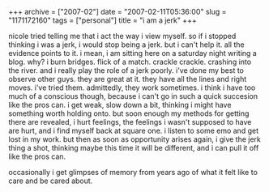 +++
archive = ["2007-02"]
date = "2007-02-11T05:36:00"
slug = "1171172160"
tags = ["personal"]
title = "i am a jerk"
+++

nicole tried telling me that i act the way i view myself. so if i stopped
thinking i was a jerk, i would stop being a jerk. but i can't help it. all
the evidence points to it. i mean, i am sitting here on a saturday night
writing a blog. why? i burn bridges. flick of a match. crackle crackle.
crashing into the river. and i really play the role of a jerk poorly. i've
done my best to observe other guys. they are great at it. they have all
the lines and right moves. i've tried them. admittedly, they work
sometimes. i think i have too much of a conscious though, because i can't
go in such a quick succesion like the pros can. i get weak, slow down
a bit, thinking i might have something worth holding onto. but soon enough
my methods for getting there are revealed, i hurt feelings, the feelings
i wasn't supposed to have are hurt, and i find myself back at square one.
i listen to some emo and get lost in my work. but then as soon as
opportunity arises again, i give the jerk thing a shot, thinking maybe
this time it will be different, and i can pull it off like the pros can.

occasionally i get glimpses of memory from years ago of what it felt like
to care and be cared about.

